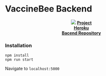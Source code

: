 # VaccineBee Backend

<p align="center">
  <img src="https://i.imgur.com/3Srga1S.png" />
  <b>
    <a href=https://platform-gskimmunohack.bemyapp.com/#/projects/5b4a7d728c9a14000367f2d1>Project</a>
    <br />
    <a href=https://oshaw-vacspider-backend.herokuapp.com>Heroku</a>
    <br />
    <a href=https://github.com/rkooo567/VaccineBeeFrontend>Bacend Repository</a>
  </b>
</p>

### Installation
```
npm install
npm run start
```

Navigate to `localhost:5000`

